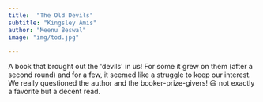 ```yaml
---
title:  "The Old Devils"
subtitle: "Kingsley Amis"
author: "Meenu Beswal"
image: "img/tod.jpg"

---
```


A book that brought out the 'devils' in us! For some it grew on them (after a second round) and for a few, it seemed like a struggle to keep our interest.  We really questioned the author and the booker-prize-givers! 😃 not exactly a favorite but a decent read.